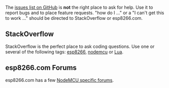 The [issues list on GitHub](https://github.com/nodemcu/nodemcu-firmware/issues) is **not** the right place to ask for help. Use it to report bugs and to place feature requests. "how do I ..." or a "I can't get this to work ..." should be directed to StackOverflow or esp8266.com.

## StackOverflow
StackOverflow is the perfect place to ask coding questions. Use one or several of the following tags: [esp8266](http://stackoverflow.com/tags/esp8266), [nodemcu](http://stackoverflow.com/tags/nodemcu) or [Lua](http://stackoverflow.com/tags/lua).

## esp8266.com Forums
esp8266.com has a few [NodeMCU specific forums](http://www.esp8266.com/viewforum.php?f=17).